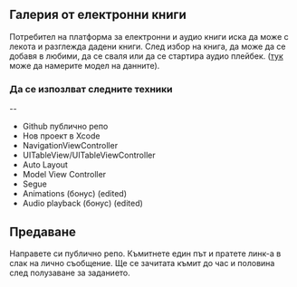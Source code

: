 ## Галерия от електронни книги

Потребител на платформа за електронни и аудио книги иска да може с лекота и разглежда дадени книги. След избор на книга, да може да се добавя в любими, да се сваля или да се стартира аудио плейбек. ([тук](books.zip) може да намерите модел на данните). 

### Да се изпозлват следните техники
--
* Github публично репо
* Нов проект в Xcode
* NavigationViewController
* UITableView/UITableViewController
* Auto Layout
* Model View Controller
* Segue
* Animations (бонус) (edited)
* Audio playback (бонус) (edited)

## Предаване

Направете си публично репо. Къмитнете един път и пратете линк-а в слак на лично съобщение.
Ще се зачитата къмит до час и половина след полузаване за заданието.
